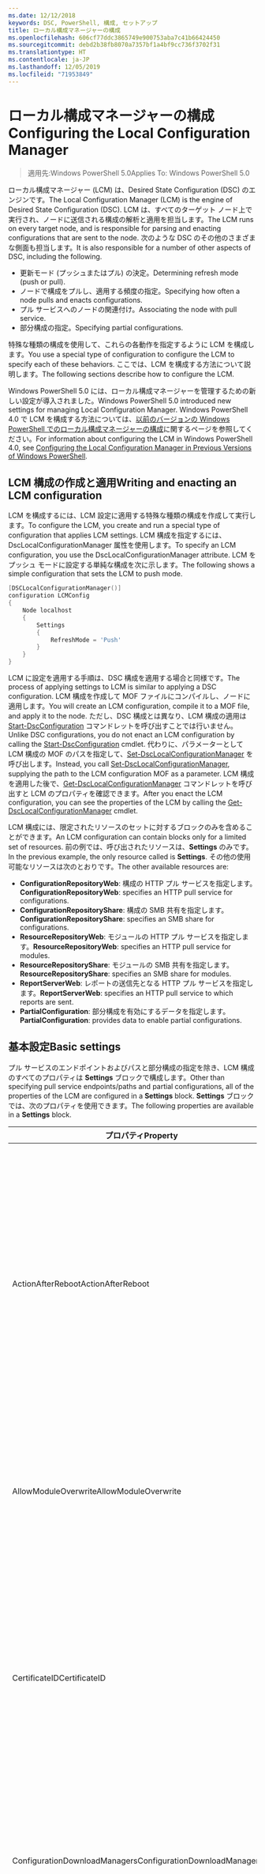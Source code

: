 ```yaml
---
ms.date: 12/12/2018
keywords: DSC, PowerShell, 構成, セットアップ
title: ローカル構成マネージャーの構成
ms.openlocfilehash: 606cf77ddc3865749e900753aba7c41b66424450
ms.sourcegitcommit: debd2b38fb8070a7357bf1a4bf9cc736f3702f31
ms.translationtype: HT
ms.contentlocale: ja-JP
ms.lasthandoff: 12/05/2019
ms.locfileid: "71953849"
---
```

# <a name="configuring-the-local-configuration-manager"></a><span data-ttu-id="71058-103">ローカル構成マネージャーの構成</span><span class="sxs-lookup"><span data-stu-id="71058-103">Configuring the Local Configuration Manager</span></span>

> <span data-ttu-id="71058-104">適用先:Windows PowerShell 5.0</span><span class="sxs-lookup"><span data-stu-id="71058-104">Applies To: Windows PowerShell 5.0</span></span>

<span data-ttu-id="71058-105">ローカル構成マネージャー (LCM) は、Desired State Configuration (DSC) のエンジンです。</span><span class="sxs-lookup"><span data-stu-id="71058-105">The Local Configuration Manager (LCM) is the engine of Desired State Configuration (DSC).</span></span>
<span data-ttu-id="71058-106">LCM は、すべてのターゲット ノード上で実行され、ノードに送信される構成の解析と適用を担当します。</span><span class="sxs-lookup"><span data-stu-id="71058-106">The LCM runs on every target node, and is responsible for parsing and enacting configurations that are sent to the node.</span></span>
<span data-ttu-id="71058-107">次のような DSC のその他のさまざまな側面も担当します。</span><span class="sxs-lookup"><span data-stu-id="71058-107">It is also responsible for a number of other aspects of DSC, including the following.</span></span>

- <span data-ttu-id="71058-108">更新モード (プッシュまたはプル) の決定。</span><span class="sxs-lookup"><span data-stu-id="71058-108">Determining refresh mode (push or pull).</span></span>
- <span data-ttu-id="71058-109">ノードで構成をプルし、適用する頻度の指定。</span><span class="sxs-lookup"><span data-stu-id="71058-109">Specifying how often a node pulls and enacts configurations.</span></span>
- <span data-ttu-id="71058-110">プル サービスへのノードの関連付け。</span><span class="sxs-lookup"><span data-stu-id="71058-110">Associating the node with pull service.</span></span>
- <span data-ttu-id="71058-111">部分構成の指定。</span><span class="sxs-lookup"><span data-stu-id="71058-111">Specifying partial configurations.</span></span>

<span data-ttu-id="71058-112">特殊な種類の構成を使用して、これらの各動作を指定するように LCM を構成します。</span><span class="sxs-lookup"><span data-stu-id="71058-112">You use a special type of configuration to configure the LCM to specify each of these behaviors.</span></span>
<span data-ttu-id="71058-113">ここでは、LCM を構成する方法について説明します。</span><span class="sxs-lookup"><span data-stu-id="71058-113">The following sections describe how to configure the LCM.</span></span>

<span data-ttu-id="71058-114">Windows PowerShell 5.0 には、ローカル構成マネージャーを管理するための新しい設定が導入されました。</span><span class="sxs-lookup"><span data-stu-id="71058-114">Windows PowerShell 5.0 introduced new settings for managing Local Configuration Manager.</span></span>
<span data-ttu-id="71058-115">Windows PowerShell 4.0 で LCM を構成する方法については、[以前のバージョンの Windows PowerShell でのローカル構成マネージャーの構成](metaconfig4.md)に関するページを参照してください。</span><span class="sxs-lookup"><span data-stu-id="71058-115">For information about configuring the LCM in Windows PowerShell 4.0, see [Configuring the Local Configuration Manager in Previous Versions of Windows PowerShell](metaconfig4.md).</span></span>

## <a name="writing-and-enacting-an-lcm-configuration"></a><span data-ttu-id="71058-116">LCM 構成の作成と適用</span><span class="sxs-lookup"><span data-stu-id="71058-116">Writing and enacting an LCM configuration</span></span>

<span data-ttu-id="71058-117">LCM を構成するには、LCM 設定に適用する特殊な種類の構成を作成して実行します。</span><span class="sxs-lookup"><span data-stu-id="71058-117">To configure the LCM, you create and run a special type of configuration that applies LCM settings.</span></span>
<span data-ttu-id="71058-118">LCM 構成を指定するには、DscLocalConfigurationManager 属性を使用します。</span><span class="sxs-lookup"><span data-stu-id="71058-118">To specify an LCM configuration, you use the DscLocalConfigurationManager attribute.</span></span>
<span data-ttu-id="71058-119">LCM をプッシュ モードに設定する単純な構成を次に示します。</span><span class="sxs-lookup"><span data-stu-id="71058-119">The following shows a simple configuration that sets the LCM to push mode.</span></span>

```powershell
[DSCLocalConfigurationManager()]
configuration LCMConfig
{
    Node localhost
    {
        Settings
        {
            RefreshMode = 'Push'
        }
    }
}
```

<span data-ttu-id="71058-120">LCM に設定を適用する手順は、DSC 構成を適用する場合と同様です。</span><span class="sxs-lookup"><span data-stu-id="71058-120">The process of applying settings to LCM is similar to applying a DSC configuration.</span></span>
<span data-ttu-id="71058-121">LCM 構成を作成して MOF ファイルにコンパイルし、ノードに適用します。</span><span class="sxs-lookup"><span data-stu-id="71058-121">You will create an LCM configuration, compile it to a MOF file, and apply it to the node.</span></span>
<span data-ttu-id="71058-122">ただし、DSC 構成とは異なり、LCM 構成の適用は [Start-DscConfiguration](/powershell/module/psdesiredstateconfiguration/start-dscconfiguration) コマンドレットを呼び出すことでは行いません。</span><span class="sxs-lookup"><span data-stu-id="71058-122">Unlike DSC configurations, you do not enact an LCM configuration by calling the [Start-DscConfiguration](/powershell/module/psdesiredstateconfiguration/start-dscconfiguration) cmdlet.</span></span>
<span data-ttu-id="71058-123">代わりに、パラメーターとして LCM 構成の MOF のパスを指定して、[Set-DscLocalConfigurationManager](/powershell/module/PSDesiredStateConfiguration/Set-DscLocalConfigurationManager) を呼び出します。</span><span class="sxs-lookup"><span data-stu-id="71058-123">Instead, you call [Set-DscLocalConfigurationManager](/powershell/module/PSDesiredStateConfiguration/Set-DscLocalConfigurationManager), supplying the path to the LCM configuration MOF as a parameter.</span></span>
<span data-ttu-id="71058-124">LCM 構成を適用した後で、[Get-DscLocalConfigurationManager](/powershell/module/PSDesiredStateConfiguration/Get-DscLocalConfigurationManager) コマンドレットを呼び出すと LCM のプロパティを確認できます。</span><span class="sxs-lookup"><span data-stu-id="71058-124">After you enact the LCM configuration, you can see the properties of the LCM by calling the [Get-DscLocalConfigurationManager](/powershell/module/PSDesiredStateConfiguration/Get-DscLocalConfigurationManager) cmdlet.</span></span>

<span data-ttu-id="71058-125">LCM 構成には、限定されたリソースのセットに対するブロックのみを含めることができます。</span><span class="sxs-lookup"><span data-stu-id="71058-125">An LCM configuration can contain blocks only for a limited set of resources.</span></span>
<span data-ttu-id="71058-126">前の例では、呼び出されたリソースは、**Settings** のみです。</span><span class="sxs-lookup"><span data-stu-id="71058-126">In the previous example, the only resource called is **Settings**.</span></span>
<span data-ttu-id="71058-127">その他の使用可能なリソースは次のとおりです。</span><span class="sxs-lookup"><span data-stu-id="71058-127">The other available resources are:</span></span>

* <span data-ttu-id="71058-128">**ConfigurationRepositoryWeb**: 構成の HTTP プル サービスを指定します。</span><span class="sxs-lookup"><span data-stu-id="71058-128">**ConfigurationRepositoryWeb**: specifies an HTTP pull service for configurations.</span></span>
* <span data-ttu-id="71058-129">**ConfigurationRepositoryShare**: 構成の SMB 共有を指定します。</span><span class="sxs-lookup"><span data-stu-id="71058-129">**ConfigurationRepositoryShare**: specifies an SMB share for configurations.</span></span>
* <span data-ttu-id="71058-130">**ResourceRepositoryWeb**: モジュールの HTTP プル サービスを指定します。</span><span class="sxs-lookup"><span data-stu-id="71058-130">**ResourceRepositoryWeb**: specifies an HTTP pull service for modules.</span></span>
* <span data-ttu-id="71058-131">**ResourceRepositoryShare**: モジュールの SMB 共有を指定します。</span><span class="sxs-lookup"><span data-stu-id="71058-131">**ResourceRepositoryShare**: specifies an SMB share for modules.</span></span>
* <span data-ttu-id="71058-132">**ReportServerWeb**: レポートの送信先となる HTTP プル サービスを指定します。</span><span class="sxs-lookup"><span data-stu-id="71058-132">**ReportServerWeb**: specifies an HTTP pull service to which reports are sent.</span></span>
* <span data-ttu-id="71058-133">**PartialConfiguration**: 部分構成を有効にするデータを指定します。</span><span class="sxs-lookup"><span data-stu-id="71058-133">**PartialConfiguration**: provides data to enable partial configurations.</span></span>

## <a name="basic-settings"></a><span data-ttu-id="71058-134">基本設定</span><span class="sxs-lookup"><span data-stu-id="71058-134">Basic settings</span></span>

<span data-ttu-id="71058-135">プル サービスのエンドポイントおよびパスと部分構成の指定を除き、LCM 構成のすべてのプロパティは **Settings** ブロックで構成します。</span><span class="sxs-lookup"><span data-stu-id="71058-135">Other than specifying pull service endpoints/paths and partial configurations, all of the properties of the LCM are configured in a **Settings** block.</span></span>
<span data-ttu-id="71058-136">**Settings** ブロックでは、次のプロパティを使用できます。</span><span class="sxs-lookup"><span data-stu-id="71058-136">The following properties are available in a **Settings** block.</span></span>

|  <span data-ttu-id="71058-137">プロパティ</span><span class="sxs-lookup"><span data-stu-id="71058-137">Property</span></span>  |  <span data-ttu-id="71058-138">種類</span><span class="sxs-lookup"><span data-stu-id="71058-138">Type</span></span>  |  <span data-ttu-id="71058-139">説明</span><span class="sxs-lookup"><span data-stu-id="71058-139">Description</span></span>   |
|----------- |------- |--------------- |
| <span data-ttu-id="71058-140">ActionAfterReboot</span><span class="sxs-lookup"><span data-stu-id="71058-140">ActionAfterReboot</span></span>| <span data-ttu-id="71058-141">string</span><span class="sxs-lookup"><span data-stu-id="71058-141">string</span></span>| <span data-ttu-id="71058-142">構成の適用中の再起動後の動作を指定します。</span><span class="sxs-lookup"><span data-stu-id="71058-142">Specifies what happens after a reboot during the application of a configuration.</span></span> <span data-ttu-id="71058-143">指定できる値は __"ContinueConfiguration"__ と __"StopConfiguration"__ です。</span><span class="sxs-lookup"><span data-stu-id="71058-143">The possible values are __"ContinueConfiguration"__ and __"StopConfiguration"__.</span></span> <ul><li> <span data-ttu-id="71058-144">__ContinueConfiguration__: コンピューターの再起動後、現在の構成を引き続き適用します。</span><span class="sxs-lookup"><span data-stu-id="71058-144">__ContinueConfiguration__: Continue applying the current configuration after machine reboot.</span></span> <span data-ttu-id="71058-145">これは、既定値です。</span><span class="sxs-lookup"><span data-stu-id="71058-145">This is the default value</span></span></li><li><span data-ttu-id="71058-146">__StopConfiguration__: コンピューターの再起動後、現在の構成の適用を停止します。</span><span class="sxs-lookup"><span data-stu-id="71058-146">__StopConfiguration__: Stop the current configuration after machine reboot.</span></span></li></ul>|
| <span data-ttu-id="71058-147">AllowModuleOverwrite</span><span class="sxs-lookup"><span data-stu-id="71058-147">AllowModuleOverwrite</span></span>| <span data-ttu-id="71058-148">ブール</span><span class="sxs-lookup"><span data-stu-id="71058-148">bool</span></span>| <span data-ttu-id="71058-149">プル サービスからダウンロードされた新しい構成でのターゲット ノードの古い構成の上書きを許可する場合は、 __$TRUE__。</span><span class="sxs-lookup"><span data-stu-id="71058-149">__$TRUE__ if new configurations downloaded from the pull service are allowed to overwrite the old ones on the target node.</span></span> <span data-ttu-id="71058-150">それ以外の場合は、$FALSE。</span><span class="sxs-lookup"><span data-stu-id="71058-150">Otherwise, $FALSE.</span></span>|
| <span data-ttu-id="71058-151">CertificateID</span><span class="sxs-lookup"><span data-stu-id="71058-151">CertificateID</span></span>| <span data-ttu-id="71058-152">string</span><span class="sxs-lookup"><span data-stu-id="71058-152">string</span></span>| <span data-ttu-id="71058-153">構成で渡される資格情報をセキュリティで保護するために使用される証明書の拇印。</span><span class="sxs-lookup"><span data-stu-id="71058-153">The thumbprint of a certificate used to secure credentials passed in a configuration.</span></span> <span data-ttu-id="71058-154">詳細については、「[Want to secure credentials in Windows PowerShell Desired State Configuration? (Windows PowerShell Desired State Configuration で資格情報をセキュリティ保護する)](https://blogs.msdn.com/b/powershell/archive/2014/01/31/want-to-secure-credentials-in-windows-powershell-desired-state-configuration.aspx)」をご覧ください。</span><span class="sxs-lookup"><span data-stu-id="71058-154">For more information see [Want to secure credentials in Windows PowerShell Desired State Configuration](https://blogs.msdn.com/b/powershell/archive/2014/01/31/want-to-secure-credentials-in-windows-powershell-desired-state-configuration.aspx)?.</span></span> <br> <span data-ttu-id="71058-155">__注:__ Azure Automation DSC プル サービスを使用している場合、このプロパティは自動で管理されます。</span><span class="sxs-lookup"><span data-stu-id="71058-155">__Note:__ this is managed automatically if using Azure Automation DSC pull service.</span></span>|
| <span data-ttu-id="71058-156">ConfigurationDownloadManagers</span><span class="sxs-lookup"><span data-stu-id="71058-156">ConfigurationDownloadManagers</span></span>| <span data-ttu-id="71058-157">CimInstance[]</span><span class="sxs-lookup"><span data-stu-id="71058-157">CimInstance[]</span></span>| <span data-ttu-id="71058-158">使われていません。</span><span class="sxs-lookup"><span data-stu-id="71058-158">Obsolete.</span></span> <span data-ttu-id="71058-159">構成プル サービスのエンドポイントを定義するには、__ConfigurationRepositoryWeb__ ブロックと __ConfigurationRepositoryShare__ ブロックを使用します。</span><span class="sxs-lookup"><span data-stu-id="71058-159">Use __ConfigurationRepositoryWeb__ and __ConfigurationRepositoryShare__ blocks to define configuration pull service endpoints.</span></span>|
| <span data-ttu-id="71058-160">ConfigurationID</span><span class="sxs-lookup"><span data-stu-id="71058-160">ConfigurationID</span></span>| <span data-ttu-id="71058-161">string</span><span class="sxs-lookup"><span data-stu-id="71058-161">string</span></span>| <span data-ttu-id="71058-162">旧バージョンのプル サービスとの互換性用。</span><span class="sxs-lookup"><span data-stu-id="71058-162">For backwards compatibility with older pull service versions.</span></span> <span data-ttu-id="71058-163">プル サービスから取得する構成ファイルを識別する GUID。</span><span class="sxs-lookup"><span data-stu-id="71058-163">A GUID that identifies the configuration file to get from a pull service.</span></span> <span data-ttu-id="71058-164">構成 MOF の名前が ConfigurationID.mof の場合、ノードはプル サービスで構成をプルします。</span><span class="sxs-lookup"><span data-stu-id="71058-164">The node will pull configurations on the pull service if the name of the configuration MOF is named ConfigurationID.mof.</span></span><br> <span data-ttu-id="71058-165">__注:__ このプロパティを設定した場合、__RegistrationKey__ を使用してプル サービスへノードを登録することはできません。</span><span class="sxs-lookup"><span data-stu-id="71058-165">__Note:__ If you set this property, registering the node with a pull service by using __RegistrationKey__ does not work.</span></span> <span data-ttu-id="71058-166">詳細については、「[構成名を使用したプル クライアントのセットアップ](../pull-server/pullClientConfigNames.md)」を参照してください。</span><span class="sxs-lookup"><span data-stu-id="71058-166">For more information, see [Setting up a pull client with configuration names](../pull-server/pullClientConfigNames.md).</span></span>|
| <span data-ttu-id="71058-167">ConfigurationMode</span><span class="sxs-lookup"><span data-stu-id="71058-167">ConfigurationMode</span></span>| <span data-ttu-id="71058-168">string</span><span class="sxs-lookup"><span data-stu-id="71058-168">string</span></span> | <span data-ttu-id="71058-169">LCM が実際に構成をターゲット ノードに適用する方法を指定します。</span><span class="sxs-lookup"><span data-stu-id="71058-169">Specifies how the LCM actually applies the configuration to the target nodes.</span></span> <span data-ttu-id="71058-170">指定できる値は __"ApplyOnly"__ 、 __"ApplyAndMonitior"__ 、 __"ApplyAndAutoCorrect"__ です。</span><span class="sxs-lookup"><span data-stu-id="71058-170">Possible values are __"ApplyOnly"__,__"ApplyAndMonitor"__, and __"ApplyAndAutoCorrect"__.</span></span> <ul><li><span data-ttu-id="71058-171">__ApplyOnly__:DSC によって構成が適用され、それ以上は何も行われません。ただし、ターゲット ノードに新しい構成がプッシュされた場合、または新しい構成がサービスからプルされた場合を除きます。</span><span class="sxs-lookup"><span data-stu-id="71058-171">__ApplyOnly__: DSC applies the configuration and does nothing further unless a new configuration is pushed to the target node or when a new configuration is pulled from a service.</span></span> <span data-ttu-id="71058-172">新しい構成を最初に適用した後、DSC では以前に構成した状態からのずれを確認しません。</span><span class="sxs-lookup"><span data-stu-id="71058-172">After initial application of a new configuration, DSC does not check for drift from a previously configured state.</span></span> <span data-ttu-id="71058-173">DSC は成功するまで構成の適用を試みて、成功すると __ApplyOnly__ が有効になります。</span><span class="sxs-lookup"><span data-stu-id="71058-173">Note that DSC will attempt to apply the configuration until it is successful before __ApplyOnly__ takes effect.</span></span> </li><li> <span data-ttu-id="71058-174">__ApplyAndMonitor__:これは、既定値です。</span><span class="sxs-lookup"><span data-stu-id="71058-174">__ApplyAndMonitor__: This is the default value.</span></span> <span data-ttu-id="71058-175">LCM は、新しい構成を適用します。</span><span class="sxs-lookup"><span data-stu-id="71058-175">The LCM applies any new configurations.</span></span> <span data-ttu-id="71058-176">新しい構成を最初に適用した後、ターゲット ノードが望ましい状態からずれた場合、DSC では、ログで不一致を報告します。</span><span class="sxs-lookup"><span data-stu-id="71058-176">After initial application of a new configuration, if the target node drifts from the desired state, DSC reports the discrepancy in logs.</span></span> <span data-ttu-id="71058-177">DSC は成功するまで構成の適用を試みて、成功すると __ApplyAndMonitor__ が有効になります。</span><span class="sxs-lookup"><span data-stu-id="71058-177">Note that DSC will attempt to apply the configuration until it is successful before __ApplyAndMonitor__ takes effect.</span></span></li><li><span data-ttu-id="71058-178">__ApplyAndAutoCorrect__:DSC によって新しい構成が適用されます。</span><span class="sxs-lookup"><span data-stu-id="71058-178">__ApplyAndAutoCorrect__: DSC applies any new configurations.</span></span> <span data-ttu-id="71058-179">新しい構成を最初に適用した後、ターゲット ノードが望ましい状態からずれた場合、DSC では、ログで不一致を報告し、現在の構成を再度適用します。</span><span class="sxs-lookup"><span data-stu-id="71058-179">After initial application of a new configuration, if the target node drifts from the desired state, DSC reports the discrepancy in logs, and then re-applies the current configuration.</span></span></li></ul>|
| <span data-ttu-id="71058-180">ConfigurationModeFrequencyMins</span><span class="sxs-lookup"><span data-stu-id="71058-180">ConfigurationModeFrequencyMins</span></span>| <span data-ttu-id="71058-181">UInt32</span><span class="sxs-lookup"><span data-stu-id="71058-181">UInt32</span></span>| <span data-ttu-id="71058-182">現在の構成がチェックおよび適用される頻度 (分単位)</span><span class="sxs-lookup"><span data-stu-id="71058-182">How often, in minutes, the current configuration is checked and applied.</span></span> <span data-ttu-id="71058-183">ConfigurationMode プロパティが ApplyOnly に設定されている場合、このプロパティは無視されます。</span><span class="sxs-lookup"><span data-stu-id="71058-183">This property is ignored if the ConfigurationMode property is set to ApplyOnly.</span></span> <span data-ttu-id="71058-184">既定値は 15 です。</span><span class="sxs-lookup"><span data-stu-id="71058-184">The default value is 15.</span></span>|
| <span data-ttu-id="71058-185">DebugMode</span><span class="sxs-lookup"><span data-stu-id="71058-185">DebugMode</span></span>| <span data-ttu-id="71058-186">string</span><span class="sxs-lookup"><span data-stu-id="71058-186">string</span></span>| <span data-ttu-id="71058-187">指定できる値は __None__、__ForceModuleImport__、および __All__ です。</span><span class="sxs-lookup"><span data-stu-id="71058-187">Possible values are __None__, __ForceModuleImport__, and __All__.</span></span> <ul><li><span data-ttu-id="71058-188">キャッシュされたリソースを使用する場合は、__None__ に設定します。</span><span class="sxs-lookup"><span data-stu-id="71058-188">Set to __None__ to use cached resources.</span></span> <span data-ttu-id="71058-189">これが既定値であり、運用シナリオではこの値を使う必要があります。</span><span class="sxs-lookup"><span data-stu-id="71058-189">This is the default and should be used in production scenarios.</span></span></li><li><span data-ttu-id="71058-190">__ForceModuleImport__ に設定すると、以前に読み込まれ、キャッシュされた DSC リソース モジュールも LCM によって再読み込みされます。</span><span class="sxs-lookup"><span data-stu-id="71058-190">Setting to __ForceModuleImport__, causes the LCM to reload any DSC resource modules, even if they have been previously loaded and cached.</span></span> <span data-ttu-id="71058-191">これは、使用時に各モジュールが再読み込みされるため、DSC 操作のパフォーマンスに影響します。</span><span class="sxs-lookup"><span data-stu-id="71058-191">This impacts the performance of DSC operations as each module is reloaded on use.</span></span> <span data-ttu-id="71058-192">通常、リソースのデバッグ中には、この値を使用します</span><span class="sxs-lookup"><span data-stu-id="71058-192">Typically you would use this value while debugging a resource</span></span></li><li><span data-ttu-id="71058-193">このリリースでは、__All__ は、__ForceModuleImport__ と同じです。</span><span class="sxs-lookup"><span data-stu-id="71058-193">In this release, __All__ is same as __ForceModuleImport__</span></span></li></ul> |
| <span data-ttu-id="71058-194">RebootNodeIfNeeded</span><span class="sxs-lookup"><span data-stu-id="71058-194">RebootNodeIfNeeded</span></span>| <span data-ttu-id="71058-195">ブール</span><span class="sxs-lookup"><span data-stu-id="71058-195">bool</span></span>| <span data-ttu-id="71058-196">これを `$true` に設定して、リソースにより `$global:DSCMachineStatus` フラグを使用したノードが再起動されるようにします。</span><span class="sxs-lookup"><span data-stu-id="71058-196">Set this to `$true` to allow resources to reboot the Node using the `$global:DSCMachineStatus` flag.</span></span> <span data-ttu-id="71058-197">設定しない場合は、再起動が必要な構成のノードを手動で再起動する必要があります。</span><span class="sxs-lookup"><span data-stu-id="71058-197">Otherwise, you will have to manually reboot the node for any configuration that requires it.</span></span> <span data-ttu-id="71058-198">既定値は `$false` です。</span><span class="sxs-lookup"><span data-stu-id="71058-198">The default value is `$false`.</span></span> <span data-ttu-id="71058-199">DSC 以外 (Windows インストーラーなど) で再起動の条件が有効化されている場合にこの設定を使用するには、この設定を [ComputerManagementDsc](https://github.com/PowerShell/ComputerManagementDsc) モジュールの __PendingReboot__ リソースと併用します。</span><span class="sxs-lookup"><span data-stu-id="71058-199">To use this setting when a reboot condition is enacted by something other than DSC (such as Windows Installer), combine this setting with the __PendingReboot__ resource in the [ComputerManagementDsc](https://github.com/PowerShell/ComputerManagementDsc) module.</span></span>|
| <span data-ttu-id="71058-200">RefreshMode</span><span class="sxs-lookup"><span data-stu-id="71058-200">RefreshMode</span></span>| <span data-ttu-id="71058-201">string</span><span class="sxs-lookup"><span data-stu-id="71058-201">string</span></span>| <span data-ttu-id="71058-202">LCM が構成を取得する方法を指定します。</span><span class="sxs-lookup"><span data-stu-id="71058-202">Specifies how the LCM gets configurations.</span></span> <span data-ttu-id="71058-203">指定できる値は、 __"Disabled"__ 、 __"Push"__ 、 __"Pull"__ です。</span><span class="sxs-lookup"><span data-stu-id="71058-203">The possible values are __"Disabled"__, __"Push"__, and __"Pull"__.</span></span> <ul><li><span data-ttu-id="71058-204">__Disabled__: このノードの DSC 構成が無効になります。</span><span class="sxs-lookup"><span data-stu-id="71058-204">__Disabled__: DSC configurations are disabled for this node.</span></span></li><li> <span data-ttu-id="71058-205">__Push__: [Start-DscConfiguration](/powershell/module/psdesiredstateconfiguration/start-dscconfiguration) コマンドレットを呼び出すことによって構成を開始します。</span><span class="sxs-lookup"><span data-stu-id="71058-205">__Push__: Configurations are initiated by calling the [Start-DscConfiguration](/powershell/module/psdesiredstateconfiguration/start-dscconfiguration) cmdlet.</span></span> <span data-ttu-id="71058-206">構成は、ノードにすぐに適用されます。</span><span class="sxs-lookup"><span data-stu-id="71058-206">The configuration is applied immediately to the node.</span></span> <span data-ttu-id="71058-207">これは、既定値です。</span><span class="sxs-lookup"><span data-stu-id="71058-207">This is the default value.</span></span></li><li><span data-ttu-id="71058-208">__Pull:__ プル サービスまたは SMB パスで構成を定期的にチェックするようにノードを構成します。</span><span class="sxs-lookup"><span data-stu-id="71058-208">__Pull:__ The node is configured to regularly check for configurations from a pull service or SMB path.</span></span> <span data-ttu-id="71058-209">このプロパティを __Pull__ に設定する場合、__ConfigurationRepositoryWeb__ ブロックまたは __ConfigurationRepositoryShare__ ブロックで HTTP (サービス) または SMB (共有) パスを指定する必要があります。</span><span class="sxs-lookup"><span data-stu-id="71058-209">If this property is set to __Pull__, you must specify an HTTP (service) or SMB (share) path in a __ConfigurationRepositoryWeb__ or __ConfigurationRepositoryShare__ block.</span></span></li></ul>|
| <span data-ttu-id="71058-210">RefreshFrequencyMins</span><span class="sxs-lookup"><span data-stu-id="71058-210">RefreshFrequencyMins</span></span>| <span data-ttu-id="71058-211">Uint32</span><span class="sxs-lookup"><span data-stu-id="71058-211">Uint32</span></span>| <span data-ttu-id="71058-212">LCM がプル サービスをチェックして最新の構成を取得する時間間隔 (分)。</span><span class="sxs-lookup"><span data-stu-id="71058-212">The time interval, in minutes, at which the LCM checks a pull service to get updated configurations.</span></span> <span data-ttu-id="71058-213">この値は、LCM がプル モードで構成されていない場合は無視されます。</span><span class="sxs-lookup"><span data-stu-id="71058-213">This value is ignored if the LCM is not configured in pull mode.</span></span> <span data-ttu-id="71058-214">既定値は 30 です。</span><span class="sxs-lookup"><span data-stu-id="71058-214">The default value is 30.</span></span>|
| <span data-ttu-id="71058-215">ReportManagers</span><span class="sxs-lookup"><span data-stu-id="71058-215">ReportManagers</span></span>| <span data-ttu-id="71058-216">CimInstance[]</span><span class="sxs-lookup"><span data-stu-id="71058-216">CimInstance[]</span></span>| <span data-ttu-id="71058-217">使われていません。</span><span class="sxs-lookup"><span data-stu-id="71058-217">Obsolete.</span></span> <span data-ttu-id="71058-218">プル サービスへデータをレポートするエンドポイントを定義するには、__ReportServerWeb__ ブロックを使用します。</span><span class="sxs-lookup"><span data-stu-id="71058-218">Use __ReportServerWeb__ blocks to define an endpoint to send reporting data to a pull service.</span></span>|
| <span data-ttu-id="71058-219">ResourceModuleManagers</span><span class="sxs-lookup"><span data-stu-id="71058-219">ResourceModuleManagers</span></span>| <span data-ttu-id="71058-220">CimInstance[]</span><span class="sxs-lookup"><span data-stu-id="71058-220">CimInstance[]</span></span>| <span data-ttu-id="71058-221">使われていません。</span><span class="sxs-lookup"><span data-stu-id="71058-221">Obsolete.</span></span> <span data-ttu-id="71058-222">プル サービスの HTTP エンドポイントまたは SMB パスを定義するには、__ResourceRepositoryWeb__ ブロックまたは __ResourceRepositoryShare__ ブロックをそれぞれ使用します。</span><span class="sxs-lookup"><span data-stu-id="71058-222">Use __ResourceRepositoryWeb__ and __ResourceRepositoryShare__ blocks to define pull service HTTP endpoints or SMB paths, respectively.</span></span>|
| <span data-ttu-id="71058-223">PartialConfigurations</span><span class="sxs-lookup"><span data-stu-id="71058-223">PartialConfigurations</span></span>| <span data-ttu-id="71058-224">CimInstance</span><span class="sxs-lookup"><span data-stu-id="71058-224">CimInstance</span></span>| <span data-ttu-id="71058-225">実装されていません。</span><span class="sxs-lookup"><span data-stu-id="71058-225">Not implemented.</span></span> <span data-ttu-id="71058-226">使用しないでください。</span><span class="sxs-lookup"><span data-stu-id="71058-226">Do not use.</span></span>|
| <span data-ttu-id="71058-227">StatusRetentionTimeInDays</span><span class="sxs-lookup"><span data-stu-id="71058-227">StatusRetentionTimeInDays</span></span> | <span data-ttu-id="71058-228">UInt32</span><span class="sxs-lookup"><span data-stu-id="71058-228">UInt32</span></span>| <span data-ttu-id="71058-229">LCM が現在の構成の状態を保持する日数。</span><span class="sxs-lookup"><span data-stu-id="71058-229">The number of days the LCM keeps the status of the current configuration.</span></span>|

> [!NOTE]
> <span data-ttu-id="71058-230">LCM は次に基づいて **ConfigurationModeFrequencyMins** サイクルを開始します。</span><span class="sxs-lookup"><span data-stu-id="71058-230">The LCM starts the **ConfigurationModeFrequencyMins** cycle based on:</span></span>
>
> - <span data-ttu-id="71058-231">新しいメタ構成が `Set-DscLocalConfigurationManager` を使用して適用される</span><span class="sxs-lookup"><span data-stu-id="71058-231">A new metaconfig is applied using `Set-DscLocalConfigurationManager`</span></span>
> - <span data-ttu-id="71058-232">コンピューターの再起動</span><span class="sxs-lookup"><span data-stu-id="71058-232">A machine restart</span></span>
>
> <span data-ttu-id="71058-233">タイマー プロセスでクラッシュが発生するすべての状況で、それが 30 秒以内に検出され、サイクルが再開されます。</span><span class="sxs-lookup"><span data-stu-id="71058-233">For any condition where the timer process experiences a crash, that will be detected within 30 seconds and the cycle will be restarted.</span></span>
> <span data-ttu-id="71058-234">同時実行操作によって、サイクルの開始が遅延する可能性があり、この操作の期間が構成済みのサイクル頻度を超えた場合、次のタイマーは開始されません。</span><span class="sxs-lookup"><span data-stu-id="71058-234">A concurrent operation could delay the cycle from being started, if the duration of this operation exceeds the configured cycle frequency, the next timer will not start.</span></span>
>
> <span data-ttu-id="71058-235">たとえば、メタ構成が 15 分のプル頻度で構成されており、プルが T1 で発生するとします。</span><span class="sxs-lookup"><span data-stu-id="71058-235">Example, the metaconfig is configured at a 15 minute pull frequency and a pull occurs at T1.</span></span>  <span data-ttu-id="71058-236">ノードにより 16 分間で作業が完了されません。</span><span class="sxs-lookup"><span data-stu-id="71058-236">The Node does not finish work for 16 minutes.</span></span>  <span data-ttu-id="71058-237">最初の 15 分のサイクルは無視され、次のプルが T1 + 15 + 15 で発生します。</span><span class="sxs-lookup"><span data-stu-id="71058-237">The first 15 minute cycle is ignored, and next pull will happen at T1+15+15.</span></span>

## <a name="pull-service"></a><span data-ttu-id="71058-238">プル サービス</span><span class="sxs-lookup"><span data-stu-id="71058-238">Pull service</span></span>

<span data-ttu-id="71058-239">LCM 構成では、次の種類のプル サービス エンドポイントを定義できます。</span><span class="sxs-lookup"><span data-stu-id="71058-239">LCM configuration supports defining the following types of pull service endpoints:</span></span>

- <span data-ttu-id="71058-240">**構成サーバー**: DSC 構成のリポジトリ。</span><span class="sxs-lookup"><span data-stu-id="71058-240">**Configuration server**: A repository for DSC configurations.</span></span> <span data-ttu-id="71058-241">**ConfigurationRepositoryWeb** (Web ベースのサーバーの場合) ブロックと **ConfigurationRepositoryShare** (SMB ベースのサーバーの場合) ブロックを使用して、構成サーバーを定義します。</span><span class="sxs-lookup"><span data-stu-id="71058-241">Define configuration servers by using **ConfigurationRepositoryWeb** (for web-based servers) and **ConfigurationRepositoryShare** (for SMB-based servers) blocks.</span></span>
- <span data-ttu-id="71058-242">**リソース サーバー**: PowerShell モジュールとしてパッケージ化された DSC リソースのリポジトリ。</span><span class="sxs-lookup"><span data-stu-id="71058-242">**Resource server**: A repository for DSC resources, packaged as PowerShell modules.</span></span> <span data-ttu-id="71058-243">**ResourceRepositoryWeb** (Web ベースのサーバーの場合) ブロックと **ResourceRepositoryShare** (SMB ベースのサーバーの場合) ブロックを使用して、リソース サーバーを定義します。</span><span class="sxs-lookup"><span data-stu-id="71058-243">Define resource servers by using **ResourceRepositoryWeb** (for web-based servers) and **ResourceRepositoryShare** (for SMB-based servers) blocks.</span></span>
- <span data-ttu-id="71058-244">**レポート サーバー**: DSC によってレポート データが送信される先のサービス。</span><span class="sxs-lookup"><span data-stu-id="71058-244">**Report server**: A service that DSC sends report data to.</span></span> <span data-ttu-id="71058-245">**ReportServerWeb** ブロックを使用して、レポート サーバーを定義します。</span><span class="sxs-lookup"><span data-stu-id="71058-245">Define report servers by using **ReportServerWeb** blocks.</span></span> <span data-ttu-id="71058-246">レポート サーバーは、Web サービスである必要があります。</span><span class="sxs-lookup"><span data-stu-id="71058-246">A report server must be a web service.</span></span>

<span data-ttu-id="71058-247">プル サービスの詳細については、[Desired State Configuration プル サービス](../pull-server/pullServer.md)に関するページを参照してください。</span><span class="sxs-lookup"><span data-stu-id="71058-247">For more details on pull service see, [Desired State Configuration Pull Service](../pull-server/pullServer.md).</span></span>

## <a name="configuration-server-blocks"></a><span data-ttu-id="71058-248">構成サーバーのブロック</span><span class="sxs-lookup"><span data-stu-id="71058-248">Configuration server blocks</span></span>

<span data-ttu-id="71058-249">Web ベースの構成サーバーを定義するには、**ConfigurationRepositoryWeb** ブロックを作成します。</span><span class="sxs-lookup"><span data-stu-id="71058-249">To define a web-based configuration server, you create a **ConfigurationRepositoryWeb** block.</span></span>
<span data-ttu-id="71058-250">**ConfigurationRepositoryWeb** は次のプロパティを定義します。</span><span class="sxs-lookup"><span data-stu-id="71058-250">A **ConfigurationRepositoryWeb** defines the following properties.</span></span>

|<span data-ttu-id="71058-251">プロパティ</span><span class="sxs-lookup"><span data-stu-id="71058-251">Property</span></span>|<span data-ttu-id="71058-252">種類</span><span class="sxs-lookup"><span data-stu-id="71058-252">Type</span></span>|<span data-ttu-id="71058-253">説明</span><span class="sxs-lookup"><span data-stu-id="71058-253">Description</span></span>|
|---|---|---|
|<span data-ttu-id="71058-254">AllowUnsecureConnection</span><span class="sxs-lookup"><span data-stu-id="71058-254">AllowUnsecureConnection</span></span>|<span data-ttu-id="71058-255">ブール</span><span class="sxs-lookup"><span data-stu-id="71058-255">bool</span></span>|<span data-ttu-id="71058-256">認証なしのノードからサーバーへの接続を許可するには、 **$TRUE** に設定します。</span><span class="sxs-lookup"><span data-stu-id="71058-256">Set to **$TRUE** to allow connections from the node to the server without authentication.</span></span> <span data-ttu-id="71058-257">認証を要求するには、 **$FALSE** に設定します。</span><span class="sxs-lookup"><span data-stu-id="71058-257">Set to **$FALSE** to require authentication.</span></span>|
|<span data-ttu-id="71058-258">CertificateID</span><span class="sxs-lookup"><span data-stu-id="71058-258">CertificateID</span></span>|<span data-ttu-id="71058-259">string</span><span class="sxs-lookup"><span data-stu-id="71058-259">string</span></span>|<span data-ttu-id="71058-260">サーバーへの認証に使用される証明書の拇印。</span><span class="sxs-lookup"><span data-stu-id="71058-260">The thumbprint of a certificate used to authenticate to the server.</span></span>|
|<span data-ttu-id="71058-261">ConfigurationNames</span><span class="sxs-lookup"><span data-stu-id="71058-261">ConfigurationNames</span></span>|<span data-ttu-id="71058-262">String[]</span><span class="sxs-lookup"><span data-stu-id="71058-262">String[]</span></span>|<span data-ttu-id="71058-263">ターゲット ノードによってプルされる構成の名前の配列。</span><span class="sxs-lookup"><span data-stu-id="71058-263">An array of names of configurations to be pulled by the target node.</span></span> <span data-ttu-id="71058-264">ノードが **RegistrationKey** を使用してプル サービスに登録されている場合にのみ使用します。</span><span class="sxs-lookup"><span data-stu-id="71058-264">These are used only if the node is registered with the pull service by using a **RegistrationKey**.</span></span> <span data-ttu-id="71058-265">詳細については、「[構成名を使用したプル クライアントのセットアップ](../pull-server/pullClientConfigNames.md)」を参照してください。</span><span class="sxs-lookup"><span data-stu-id="71058-265">For more information, see [Setting up a pull client with configuration names](../pull-server/pullClientConfigNames.md).</span></span>|
|<span data-ttu-id="71058-266">RegistrationKey</span><span class="sxs-lookup"><span data-stu-id="71058-266">RegistrationKey</span></span>|<span data-ttu-id="71058-267">string</span><span class="sxs-lookup"><span data-stu-id="71058-267">string</span></span>|<span data-ttu-id="71058-268">プル サービスにノードを登録する GUID。</span><span class="sxs-lookup"><span data-stu-id="71058-268">A GUID that registers the node with the pull service.</span></span> <span data-ttu-id="71058-269">詳細については、「[構成名を使用したプル クライアントのセットアップ](../pull-server/pullClientConfigNames.md)」を参照してください。</span><span class="sxs-lookup"><span data-stu-id="71058-269">For more information, see [Setting up a pull client with configuration names](../pull-server/pullClientConfigNames.md).</span></span>|
|<span data-ttu-id="71058-270">ServerURL</span><span class="sxs-lookup"><span data-stu-id="71058-270">ServerURL</span></span>|<span data-ttu-id="71058-271">string</span><span class="sxs-lookup"><span data-stu-id="71058-271">string</span></span>|<span data-ttu-id="71058-272">構成サービスの URL。</span><span class="sxs-lookup"><span data-stu-id="71058-272">The URL of the configuration service.</span></span>|
|<span data-ttu-id="71058-273">ProxyURL\*</span><span class="sxs-lookup"><span data-stu-id="71058-273">ProxyURL\*</span></span>|<span data-ttu-id="71058-274">string</span><span class="sxs-lookup"><span data-stu-id="71058-274">string</span></span>|<span data-ttu-id="71058-275">構成サービスと通信するときに使用する http プロキシの URL。</span><span class="sxs-lookup"><span data-stu-id="71058-275">The URL of the http proxy to use when communicating with the configuration service.</span></span>|
|<span data-ttu-id="71058-276">ProxyCredential\*</span><span class="sxs-lookup"><span data-stu-id="71058-276">ProxyCredential\*</span></span>|<span data-ttu-id="71058-277">pscredential</span><span class="sxs-lookup"><span data-stu-id="71058-277">pscredential</span></span>|<span data-ttu-id="71058-278">http プロキシに使用する資格情報。</span><span class="sxs-lookup"><span data-stu-id="71058-278">Credential to use for the http proxy.</span></span>|

> [!NOTE]
> * <span data-ttu-id="71058-279">Windows バージョン 1809 以降でサポートされています。</span><span class="sxs-lookup"><span data-stu-id="71058-279">Supported in Windows versions 1809 and later.</span></span>

<span data-ttu-id="71058-280">オンプレミス ノードの ConfigurationRepositoryWeb 値の設定を簡単に行うサンプル スクリプトが用意されています。「[DSC メタ構成の生成](https://docs.microsoft.com/azure/automation/automation-dsc-onboarding#generating-dsc-metaconfigurations)」を参照してください。</span><span class="sxs-lookup"><span data-stu-id="71058-280">An example script to simplify configuring the ConfigurationRepositoryWeb value for on-premises nodes is available - see [Generating DSC metaconfigurations](https://docs.microsoft.com/azure/automation/automation-dsc-onboarding#generating-dsc-metaconfigurations)</span></span>

<span data-ttu-id="71058-281">SMB ベースの構成サーバーを定義するには、**ConfigurationRepositoryShare** ブロックを作成します。</span><span class="sxs-lookup"><span data-stu-id="71058-281">To define an SMB-based configuration server, you create a **ConfigurationRepositoryShare** block.</span></span>
<span data-ttu-id="71058-282">**ConfigurationRepositoryShare** は次のプロパティを定義します。</span><span class="sxs-lookup"><span data-stu-id="71058-282">A **ConfigurationRepositoryShare** defines the following properties.</span></span>

|<span data-ttu-id="71058-283">プロパティ</span><span class="sxs-lookup"><span data-stu-id="71058-283">Property</span></span>|<span data-ttu-id="71058-284">種類</span><span class="sxs-lookup"><span data-stu-id="71058-284">Type</span></span>|<span data-ttu-id="71058-285">説明</span><span class="sxs-lookup"><span data-stu-id="71058-285">Description</span></span>|
|---|---|---|
|<span data-ttu-id="71058-286">Credential</span><span class="sxs-lookup"><span data-stu-id="71058-286">Credential</span></span>|<span data-ttu-id="71058-287">MSFT_Credential</span><span class="sxs-lookup"><span data-stu-id="71058-287">MSFT_Credential</span></span>|<span data-ttu-id="71058-288">SMB 共有への認証に使用される資格情報。</span><span class="sxs-lookup"><span data-stu-id="71058-288">The credential used to authenticate to the SMB share.</span></span>|
|<span data-ttu-id="71058-289">SourcePath</span><span class="sxs-lookup"><span data-stu-id="71058-289">SourcePath</span></span>|<span data-ttu-id="71058-290">string</span><span class="sxs-lookup"><span data-stu-id="71058-290">string</span></span>|<span data-ttu-id="71058-291">SMB 共有のパス。</span><span class="sxs-lookup"><span data-stu-id="71058-291">The path of the SMB share.</span></span>|

## <a name="resource-server-blocks"></a><span data-ttu-id="71058-292">リソース サーバーのブロック</span><span class="sxs-lookup"><span data-stu-id="71058-292">Resource server blocks</span></span>

<span data-ttu-id="71058-293">Web ベースのリソース サーバーを定義するには、**ResourceRepositoryWeb** ブロックを作成します。</span><span class="sxs-lookup"><span data-stu-id="71058-293">To define a web-based resource server, you create a **ResourceRepositoryWeb** block.</span></span>
<span data-ttu-id="71058-294">**ResourceRepositoryWeb** は次のプロパティを定義します。</span><span class="sxs-lookup"><span data-stu-id="71058-294">A **ResourceRepositoryWeb** defines the following properties.</span></span>

|<span data-ttu-id="71058-295">プロパティ</span><span class="sxs-lookup"><span data-stu-id="71058-295">Property</span></span>|<span data-ttu-id="71058-296">種類</span><span class="sxs-lookup"><span data-stu-id="71058-296">Type</span></span>|<span data-ttu-id="71058-297">説明</span><span class="sxs-lookup"><span data-stu-id="71058-297">Description</span></span>|
|---|---|---|
|<span data-ttu-id="71058-298">AllowUnsecureConnection</span><span class="sxs-lookup"><span data-stu-id="71058-298">AllowUnsecureConnection</span></span>|<span data-ttu-id="71058-299">ブール</span><span class="sxs-lookup"><span data-stu-id="71058-299">bool</span></span>|<span data-ttu-id="71058-300">認証なしのノードからサーバーへの接続を許可するには、 **$TRUE** に設定します。</span><span class="sxs-lookup"><span data-stu-id="71058-300">Set to **$TRUE** to allow connections from the node to the server without authentication.</span></span> <span data-ttu-id="71058-301">認証を要求するには、 **$FALSE** に設定します。</span><span class="sxs-lookup"><span data-stu-id="71058-301">Set to **$FALSE** to require authentication.</span></span>|
|<span data-ttu-id="71058-302">CertificateID</span><span class="sxs-lookup"><span data-stu-id="71058-302">CertificateID</span></span>|<span data-ttu-id="71058-303">string</span><span class="sxs-lookup"><span data-stu-id="71058-303">string</span></span>|<span data-ttu-id="71058-304">サーバーへの認証に使用される証明書の拇印。</span><span class="sxs-lookup"><span data-stu-id="71058-304">The thumbprint of a certificate used to authenticate to the server.</span></span>|
|<span data-ttu-id="71058-305">RegistrationKey</span><span class="sxs-lookup"><span data-stu-id="71058-305">RegistrationKey</span></span>|<span data-ttu-id="71058-306">string</span><span class="sxs-lookup"><span data-stu-id="71058-306">string</span></span>|<span data-ttu-id="71058-307">プル サービスにノードを指定する GUID。</span><span class="sxs-lookup"><span data-stu-id="71058-307">A GUID that identifies the node to the pull service.</span></span>|
|<span data-ttu-id="71058-308">ServerURL</span><span class="sxs-lookup"><span data-stu-id="71058-308">ServerURL</span></span>|<span data-ttu-id="71058-309">string</span><span class="sxs-lookup"><span data-stu-id="71058-309">string</span></span>|<span data-ttu-id="71058-310">構成サーバーの URL。</span><span class="sxs-lookup"><span data-stu-id="71058-310">The URL of the configuration server.</span></span>|
|<span data-ttu-id="71058-311">ProxyURL\*</span><span class="sxs-lookup"><span data-stu-id="71058-311">ProxyURL\*</span></span>|<span data-ttu-id="71058-312">string</span><span class="sxs-lookup"><span data-stu-id="71058-312">string</span></span>|<span data-ttu-id="71058-313">構成サービスと通信するときに使用する http プロキシの URL。</span><span class="sxs-lookup"><span data-stu-id="71058-313">The URL of the http proxy to use when communicating with the configuration service.</span></span>|
|<span data-ttu-id="71058-314">ProxyCredential\*</span><span class="sxs-lookup"><span data-stu-id="71058-314">ProxyCredential\*</span></span>|<span data-ttu-id="71058-315">pscredential</span><span class="sxs-lookup"><span data-stu-id="71058-315">pscredential</span></span>|<span data-ttu-id="71058-316">http プロキシに使用する資格情報。</span><span class="sxs-lookup"><span data-stu-id="71058-316">Credential to use for the http proxy.</span></span>|

> [!NOTE]
> * <span data-ttu-id="71058-317">Windows バージョン 1809 以降でサポートされています。</span><span class="sxs-lookup"><span data-stu-id="71058-317">Supported in Windows versions 1809 and later.</span></span>

<span data-ttu-id="71058-318">オンプレミス ノードの ResourceRepositoryWeb 値の設定を簡単に行うサンプル スクリプトが用意されています。「[DSC メタ構成の生成](https://docs.microsoft.com/azure/automation/automation-dsc-onboarding#generating-dsc-metaconfigurations)」を参照してください。</span><span class="sxs-lookup"><span data-stu-id="71058-318">An example script to simplify configuring the ResourceRepositoryWeb value for on-premises nodes is available - see [Generating DSC metaconfigurations](https://docs.microsoft.com/azure/automation/automation-dsc-onboarding#generating-dsc-metaconfigurations)</span></span>

<span data-ttu-id="71058-319">SMB ベースのリソース サーバーを定義するには、**ResourceRepositoryShare** ブロックを作成します。</span><span class="sxs-lookup"><span data-stu-id="71058-319">To define an SMB-based resource server, you create a **ResourceRepositoryShare** block.</span></span>
<span data-ttu-id="71058-320">**ResourceRepositoryShare** は次のプロパティを定義します。</span><span class="sxs-lookup"><span data-stu-id="71058-320">**ResourceRepositoryShare** defines the following properties.</span></span>

|<span data-ttu-id="71058-321">プロパティ</span><span class="sxs-lookup"><span data-stu-id="71058-321">Property</span></span>|<span data-ttu-id="71058-322">種類</span><span class="sxs-lookup"><span data-stu-id="71058-322">Type</span></span>|<span data-ttu-id="71058-323">説明</span><span class="sxs-lookup"><span data-stu-id="71058-323">Description</span></span>|
|---|---|---|
|<span data-ttu-id="71058-324">Credential</span><span class="sxs-lookup"><span data-stu-id="71058-324">Credential</span></span>|<span data-ttu-id="71058-325">MSFT_Credential</span><span class="sxs-lookup"><span data-stu-id="71058-325">MSFT_Credential</span></span>|<span data-ttu-id="71058-326">SMB 共有への認証に使用される資格情報。</span><span class="sxs-lookup"><span data-stu-id="71058-326">The credential used to authenticate to the SMB share.</span></span> <span data-ttu-id="71058-327">資格情報を渡す例については、「[DSC SMB プル サーバーのセットアップ](../pull-server/pullServerSMB.md)」をご覧ください。</span><span class="sxs-lookup"><span data-stu-id="71058-327">For an example of passing credentials, see [Setting up a DSC SMB pull server](../pull-server/pullServerSMB.md)</span></span>|
|<span data-ttu-id="71058-328">SourcePath</span><span class="sxs-lookup"><span data-stu-id="71058-328">SourcePath</span></span>|<span data-ttu-id="71058-329">string</span><span class="sxs-lookup"><span data-stu-id="71058-329">string</span></span>|<span data-ttu-id="71058-330">SMB 共有のパス。</span><span class="sxs-lookup"><span data-stu-id="71058-330">The path of the SMB share.</span></span>|

## <a name="report-server-blocks"></a><span data-ttu-id="71058-331">レポート サーバーのブロック</span><span class="sxs-lookup"><span data-stu-id="71058-331">Report server blocks</span></span>

<span data-ttu-id="71058-332">レポート サーバーを定義するには、**ReportServerWeb** ブロックを作成します。</span><span class="sxs-lookup"><span data-stu-id="71058-332">To define a report server, you create a **ReportServerWeb** block.</span></span>
<span data-ttu-id="71058-333">レポート サーバーの役割には、SMB ベースのプル サービスとの互換性はありません。</span><span class="sxs-lookup"><span data-stu-id="71058-333">The report server role is not compatible with SMB based pull service.</span></span>
<span data-ttu-id="71058-334">**ReportServerWeb** は次のプロパティを定義します。</span><span class="sxs-lookup"><span data-stu-id="71058-334">**ReportServerWeb** defines the following properties.</span></span>

|<span data-ttu-id="71058-335">プロパティ</span><span class="sxs-lookup"><span data-stu-id="71058-335">Property</span></span>|<span data-ttu-id="71058-336">種類</span><span class="sxs-lookup"><span data-stu-id="71058-336">Type</span></span>|<span data-ttu-id="71058-337">説明</span><span class="sxs-lookup"><span data-stu-id="71058-337">Description</span></span>|
|---|---|---|
|<span data-ttu-id="71058-338">AllowUnsecureConnection</span><span class="sxs-lookup"><span data-stu-id="71058-338">AllowUnsecureConnection</span></span>|<span data-ttu-id="71058-339">ブール</span><span class="sxs-lookup"><span data-stu-id="71058-339">bool</span></span>|<span data-ttu-id="71058-340">認証なしのノードからサーバーへの接続を許可するには、 **$TRUE** に設定します。</span><span class="sxs-lookup"><span data-stu-id="71058-340">Set to **$TRUE** to allow connections from the node to the server without authentication.</span></span> <span data-ttu-id="71058-341">認証を要求するには、 **$FALSE** に設定します。</span><span class="sxs-lookup"><span data-stu-id="71058-341">Set to **$FALSE** to require authentication.</span></span>|
|<span data-ttu-id="71058-342">CertificateID</span><span class="sxs-lookup"><span data-stu-id="71058-342">CertificateID</span></span>|<span data-ttu-id="71058-343">string</span><span class="sxs-lookup"><span data-stu-id="71058-343">string</span></span>|<span data-ttu-id="71058-344">サーバーへの認証に使用される証明書の拇印。</span><span class="sxs-lookup"><span data-stu-id="71058-344">The thumbprint of a certificate used to authenticate to the server.</span></span>|
|<span data-ttu-id="71058-345">RegistrationKey</span><span class="sxs-lookup"><span data-stu-id="71058-345">RegistrationKey</span></span>|<span data-ttu-id="71058-346">string</span><span class="sxs-lookup"><span data-stu-id="71058-346">string</span></span>|<span data-ttu-id="71058-347">プル サービスにノードを指定する GUID。</span><span class="sxs-lookup"><span data-stu-id="71058-347">A GUID that identifies the node to the pull service.</span></span>|
|<span data-ttu-id="71058-348">ServerURL</span><span class="sxs-lookup"><span data-stu-id="71058-348">ServerURL</span></span>|<span data-ttu-id="71058-349">string</span><span class="sxs-lookup"><span data-stu-id="71058-349">string</span></span>|<span data-ttu-id="71058-350">構成サーバーの URL。</span><span class="sxs-lookup"><span data-stu-id="71058-350">The URL of the configuration server.</span></span>|
|<span data-ttu-id="71058-351">ProxyURL\*</span><span class="sxs-lookup"><span data-stu-id="71058-351">ProxyURL\*</span></span>|<span data-ttu-id="71058-352">string</span><span class="sxs-lookup"><span data-stu-id="71058-352">string</span></span>|<span data-ttu-id="71058-353">構成サービスと通信するときに使用する http プロキシの URL。</span><span class="sxs-lookup"><span data-stu-id="71058-353">The URL of the http proxy to use when communicating with the configuration service.</span></span>|
|<span data-ttu-id="71058-354">ProxyCredential\*</span><span class="sxs-lookup"><span data-stu-id="71058-354">ProxyCredential\*</span></span>|<span data-ttu-id="71058-355">pscredential</span><span class="sxs-lookup"><span data-stu-id="71058-355">pscredential</span></span>|<span data-ttu-id="71058-356">http プロキシに使用する資格情報。</span><span class="sxs-lookup"><span data-stu-id="71058-356">Credential to use for the http proxy.</span></span>|

> [!NOTE]
> * <span data-ttu-id="71058-357">Windows バージョン 1809 以降でサポートされています。</span><span class="sxs-lookup"><span data-stu-id="71058-357">Supported in Windows versions 1809 and later.</span></span>

<span data-ttu-id="71058-358">オンプレミス ノードの ReportServerWeb 値の設定を簡単に行うサンプル スクリプトが用意されています。「[DSC メタ構成の生成](https://docs.microsoft.com/azure/automation/automation-dsc-onboarding#generating-dsc-metaconfigurations)」を参照してください。</span><span class="sxs-lookup"><span data-stu-id="71058-358">An example script to simplify configuring the ReportServerWeb value for on-premises nodes is available - see [Generating DSC metaconfigurations](https://docs.microsoft.com/azure/automation/automation-dsc-onboarding#generating-dsc-metaconfigurations)</span></span>

## <a name="partial-configurations"></a><span data-ttu-id="71058-359">部分構成</span><span class="sxs-lookup"><span data-stu-id="71058-359">Partial configurations</span></span>

<span data-ttu-id="71058-360">部分構成を定義するには、**PartialConfiguration** ブロックを作成します。</span><span class="sxs-lookup"><span data-stu-id="71058-360">To define a partial configuration, you create a **PartialConfiguration** block.</span></span>
<span data-ttu-id="71058-361">部分構成の詳細については、「[PowerShell Desired State Configuration の部分構成](../pull-server/partialConfigs.md)」をご覧ください。</span><span class="sxs-lookup"><span data-stu-id="71058-361">For more information about partial configurations, see [DSC Partial configurations](../pull-server/partialConfigs.md).</span></span>
<span data-ttu-id="71058-362">**PartialConfiguration** は次のプロパティを定義します。</span><span class="sxs-lookup"><span data-stu-id="71058-362">**PartialConfiguration** defines the following properties.</span></span>

|<span data-ttu-id="71058-363">プロパティ</span><span class="sxs-lookup"><span data-stu-id="71058-363">Property</span></span>|<span data-ttu-id="71058-364">種類</span><span class="sxs-lookup"><span data-stu-id="71058-364">Type</span></span>|<span data-ttu-id="71058-365">説明</span><span class="sxs-lookup"><span data-stu-id="71058-365">Description</span></span>|
|---|---|---|
|<span data-ttu-id="71058-366">ConfigurationSource</span><span class="sxs-lookup"><span data-stu-id="71058-366">ConfigurationSource</span></span>|<span data-ttu-id="71058-367">string[]</span><span class="sxs-lookup"><span data-stu-id="71058-367">string[]</span></span>|<span data-ttu-id="71058-368">**ConfigurationRepositoryWeb** および **ConfigurationRepositoryShare** ブロックで以前に定義した、部分構成をプルする構成サーバーの名前の配列。</span><span class="sxs-lookup"><span data-stu-id="71058-368">An array of names of configuration servers, previously defined in **ConfigurationRepositoryWeb** and **ConfigurationRepositoryShare** blocks, where the partial configuration is pulled from.</span></span>|
|<span data-ttu-id="71058-369">DependsOn</span><span class="sxs-lookup"><span data-stu-id="71058-369">DependsOn</span></span>|<span data-ttu-id="71058-370">string{}</span><span class="sxs-lookup"><span data-stu-id="71058-370">string{}</span></span>|<span data-ttu-id="71058-371">この部分構成が適用される前に完了する必要があるその他の構成の名前の一覧。</span><span class="sxs-lookup"><span data-stu-id="71058-371">A list of names of other configurations that must be completed before this partial configuration is applied.</span></span>|
|<span data-ttu-id="71058-372">説明</span><span class="sxs-lookup"><span data-stu-id="71058-372">Description</span></span>|<span data-ttu-id="71058-373">string</span><span class="sxs-lookup"><span data-stu-id="71058-373">string</span></span>|<span data-ttu-id="71058-374">部分構成を記述するために使用するテキスト。</span><span class="sxs-lookup"><span data-stu-id="71058-374">Text used to describe the partial configuration.</span></span>|
|<span data-ttu-id="71058-375">ExclusiveResources</span><span class="sxs-lookup"><span data-stu-id="71058-375">ExclusiveResources</span></span>|<span data-ttu-id="71058-376">string[]</span><span class="sxs-lookup"><span data-stu-id="71058-376">string[]</span></span>|<span data-ttu-id="71058-377">この部分構成に固有のリソースの配列。</span><span class="sxs-lookup"><span data-stu-id="71058-377">An array of resources exclusive to this partial configuration.</span></span>|
|<span data-ttu-id="71058-378">RefreshMode</span><span class="sxs-lookup"><span data-stu-id="71058-378">RefreshMode</span></span>|<span data-ttu-id="71058-379">string</span><span class="sxs-lookup"><span data-stu-id="71058-379">string</span></span>|<span data-ttu-id="71058-380">LCM がこの部分構成を取得する方法を指定します。</span><span class="sxs-lookup"><span data-stu-id="71058-380">Specifies how the LCM gets this partial configuration.</span></span> <span data-ttu-id="71058-381">指定できる値は、 __"Disabled"__ 、 __"Push"__ 、 __"Pull"__ です。</span><span class="sxs-lookup"><span data-stu-id="71058-381">The possible values are __"Disabled"__, __"Push"__, and __"Pull"__.</span></span> <ul><li><span data-ttu-id="71058-382">__Disabled__: この部分的な構成が無効になります。</span><span class="sxs-lookup"><span data-stu-id="71058-382">__Disabled__: This partial configuration is disabled.</span></span></li><li> <span data-ttu-id="71058-383">__Push__: [Publish-DscConfiguration](/powershell/module/PSDesiredStateConfiguration/Publish-DscConfiguration) コマンドレットを呼び出すと、部分構成がノードにプッシュされます。</span><span class="sxs-lookup"><span data-stu-id="71058-383">__Push__: The partial configuration is pushed to the node by calling the [Publish-DscConfiguration](/powershell/module/PSDesiredStateConfiguration/Publish-DscConfiguration) cmdlet.</span></span> <span data-ttu-id="71058-384">ノードのすべての部分構成がプッシュされたか、またはサービスからプルされた後、`Start-DscConfiguration –UseExisting` を呼び出すことで構成を開始できます。</span><span class="sxs-lookup"><span data-stu-id="71058-384">After all partial configurations for the node are either pushed or pulled from a service, the configuration can be started by calling `Start-DscConfiguration –UseExisting`.</span></span> <span data-ttu-id="71058-385">これは、既定値です。</span><span class="sxs-lookup"><span data-stu-id="71058-385">This is the default value.</span></span></li><li><span data-ttu-id="71058-386">__Pull:__ プル サービスで部分構成を定期的にチェックするようにノードを構成します。</span><span class="sxs-lookup"><span data-stu-id="71058-386">__Pull:__ The node is configured to regularly check for partial configuration from a pull service.</span></span> <span data-ttu-id="71058-387">このプロパティを __Pull__ に設定する場合、__ConfigurationSource__ プロパティでプル サービスを指定する必要があります。</span><span class="sxs-lookup"><span data-stu-id="71058-387">If this property is set to __Pull__, you must specify a pull service in a __ConfigurationSource__ property.</span></span> <span data-ttu-id="71058-388">Azure Automation プル サービスの詳細については、「[Azure Automation DSC Overview](https://docs.microsoft.com/azure/automation/automation-dsc-overview)」を参照してください。</span><span class="sxs-lookup"><span data-stu-id="71058-388">For more information about Azure Automation pull service, see [Azure Automation DSC Overview](https://docs.microsoft.com/azure/automation/automation-dsc-overview).</span></span></li></ul>|
|<span data-ttu-id="71058-389">ResourceModuleSource</span><span class="sxs-lookup"><span data-stu-id="71058-389">ResourceModuleSource</span></span>|<span data-ttu-id="71058-390">string[]</span><span class="sxs-lookup"><span data-stu-id="71058-390">string[]</span></span>|<span data-ttu-id="71058-391">この部分構成に必要なリソースのダウンロード元となるリソース サーバーの名前の配列。</span><span class="sxs-lookup"><span data-stu-id="71058-391">An array of the names of resource servers from which to download required resources for this partial configuration.</span></span> <span data-ttu-id="71058-392">これらの名前では、**ResourceRepositoryWeb** ブロックおよび **ResourceRepositoryShare** ブロックで以前に定義したサービス エンドポイントを参照する必要があります。</span><span class="sxs-lookup"><span data-stu-id="71058-392">These names must refer to service endpoints previously defined in **ResourceRepositoryWeb** and **ResourceRepositoryShare** blocks.</span></span>|

<span data-ttu-id="71058-393">__注:__ 部分構成は Azure Automation DSC でサポートされていますが、各 Automation アカウントからプルできる構成はノードごとに 1 つだけです。</span><span class="sxs-lookup"><span data-stu-id="71058-393">__Note:__ partial configurations are supported with Azure Automation DSC, but only one configuration can be pulled from each automation account per node.</span></span>

## <a name="see-also"></a><span data-ttu-id="71058-394">参照</span><span class="sxs-lookup"><span data-stu-id="71058-394">See Also</span></span>

### <a name="concepts"></a><span data-ttu-id="71058-395">概念</span><span class="sxs-lookup"><span data-stu-id="71058-395">Concepts</span></span>
[<span data-ttu-id="71058-396">Desired State Configuration の概要</span><span class="sxs-lookup"><span data-stu-id="71058-396">Desired State Configuration Overview</span></span>](../overview/overview.md)

[<span data-ttu-id="71058-397">Azure Automation DSC の使用</span><span class="sxs-lookup"><span data-stu-id="71058-397">Getting started with Azure Automation DSC</span></span>](https://docs.microsoft.com/azure/automation/automation-dsc-getting-started)

### <a name="other-resources"></a><span data-ttu-id="71058-398">その他のリソース</span><span class="sxs-lookup"><span data-stu-id="71058-398">Other Resources</span></span>

[<span data-ttu-id="71058-399">Set-DscLocalConfigurationManager</span><span class="sxs-lookup"><span data-stu-id="71058-399">Set-DscLocalConfigurationManager</span></span>](/powershell/module/PSDesiredStateConfiguration/Set-DscLocalConfigurationManager)

[<span data-ttu-id="71058-400">構成名を使用したプル クライアントのセットアップ</span><span class="sxs-lookup"><span data-stu-id="71058-400">Setting up a pull client with configuration names</span></span>](../pull-server/pullClientConfigNames.md)
